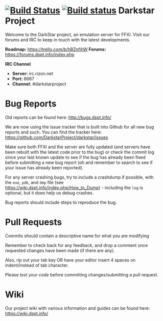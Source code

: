 [![Build Status](https://travis-ci.org/DarkstarProject/darkstar.svg?branch=master)](https://travis-ci.org/DarkstarProject/darkstar)
[![Build status](https://ci.appveyor.com/api/projects/status/69bemc5htluv9ss3/branch/master?svg=true)](https://ci.appveyor.com/project/teschnei/darkstar/branch/master)
Darkstar Project
========

Welcome to the DarkStar project, an emulation server for FFXI.
Visit our forums and IRC to keep in touch with the latest developments.

**Roadmap:** https://trello.com/b/hBZnfihW
**Forums:** https://forums.dspt.info/index.php

**IRC Channel**
 * **Server:** irc.rizon.net
 * **Port:** 6667
 * **Channel:** #darkstarproject

Bug Reports
========
Old reports can be found here: http://bugs.dspt.info/

We are now using the issue tracker that is built into Github for all new bug reports and such.
You can find the tracker here: https://github.com/DarkstarProject/darkstar/issues

Make sure both FFXI and the server are fully updated (and servers have been rebuilt with the latest code prior to the bug) or check the commit log since your last known update to see if the bug has already been fixed before submitting a new bug report (oh and remember to search to see if your issue has already been reported).

For any server crashing bugs, try to include a crashdump if possible, with the ```exe```, ```pdb```, and ```dmp``` file (see https://wiki.dspt.info/index.php/How_to_Dump) - including the ```log``` is optional, but it does help us debug crashes.

Bug reports should include steps to reproduce the bug.

Pull Requests
========
Commits should contain a descriptive name for what you are modifying

Remember to check back for any feedback, and drop a comment once requested changes have been made (if there are any).

Also, rip out your tab key OR have your editor insert 4 spaces on indent/instead of tab character.

Please *test your code* before committing changes/submitting a pull request.

Wiki
========
Our project wiki with various information and guides can be found here:
https://wiki.dspt.info/
